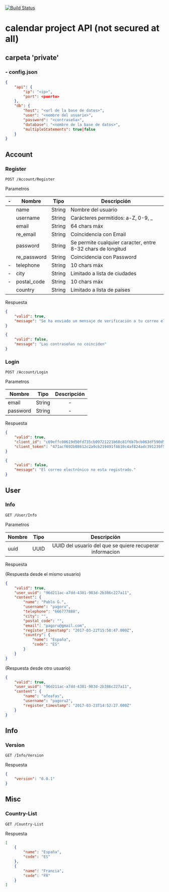 [![Build Status](https://travis-ci.org/darkaqua/calendar_api.svg?branch=develop)](https://travis-ci.org/darkaqua/calendar_api)

# calendar project API (not secured at all)

## carpeta 'private'

### - config.json

```JSON
{
    "api": {
        "ip": "<ip>",
        "port": <puerto>
    },
    "db": {
        "host": "<url de la base de datos>",
        "user": "<nombre del usuario>",
        "password": "<contraseña>",
        "database": "<nombre de la base de datos>",
        "multipleStatements": true|false
    }
}
```

## Account

### Register

```
POST /Account/Register
```

Parametros

| - | Nombre | Tipo | Descripción |
|---|---|---|---|
| | name | String | Nombre del usuario |
| | username | String | Carácteres permitidos: a-Z, 0-9, _ |
| | email | String | 64 chars máx |
| | re_email | String | Coincidencia con Email |
| | password | String | Se permite cualquier caracter, entre 8-32 chars de longitud |
| | re_password | String | Coincidencia con Password |
|-| telephone | String | 10 chars máx |
|-| city | String | Limitado a lista de ciudades |
|-| postal_code | String | 10 chars máx |
| | country | String | Limitado a lista de paises |

Respuesta
```Json
{
    "valid": true,
    "message": "Se ha enviado un mensaje de verificación a tu correo electrónico."
}
```
```Json
{
    "valid": false,
    "message": "Las contraseñas no coinciden"
}
```

### Login

```
POST /Account/Login
```

Parametros

| Nombre | Tipo | Descripción |
|---|---|:--:|
| email | String | - |
| password | String | - |

Respuesta
```Json
{
    "valid": true,
    "client_id": "c69effc00619d50fd735cb09721221b68c81f6b7bcb063df590d5bd7c68c0d7b",
    "client_token": "471acf692b08612c2a9cb219491f4610c4af824adc391239f512105a83ec2312"
}
```
```Json
{
    "valid": false,
    "message": "El correo electrónico no esta registrado."
}
```

## User

### Info

```
GET /User/Info
```

Parametros

| Nombre | Tipo | Descripción |
|---|---|:--:|
| uuid | UUID | UUID del usuario del que se quiere recuperar informacion |

Respuesta

(Respuesta desde el mismo usuario)
```Json
{
    "valid": true,
    "user_uuid": "96d211ac-a7dd-4301-983d-2b386c227a11",
    "content": {
        "name": "Pablo G.",
        "username": "pagoru",
        "telephone": "666777888",
        "city": "",
        "postal_code": "",
        "email": "pagoru@gmail.com",
        "register_timestamp": "2017-03-22T15:58:47.000Z",
        "country": {
            "name": "España",
            "code": "ES"
        }
    }
}
```

(Respuesta desde otro usuario)
```Json
{
    "valid": true,
    "user_uuid": "96d211ac-a7dd-4301-983d-2b386c227a11",
    "content": {
        "name": "afeafas",
        "username": "pagoru2",
        "register_timestamp": "2017-03-23T14:52:27.000Z"
    }
}
```

## Info

### Version

```
GET /Info/Version
```

Respuesta

```Json
{
    "version": "0.0.1"
}
```

## Misc

### Country-List

```
GET /Country-List
```

Respuesta

```Json
[
    {
        "name": "España",
        "code": "ES"
    },
    {
        "name": "Francia",
        "code": "FR"
    }
]
```

